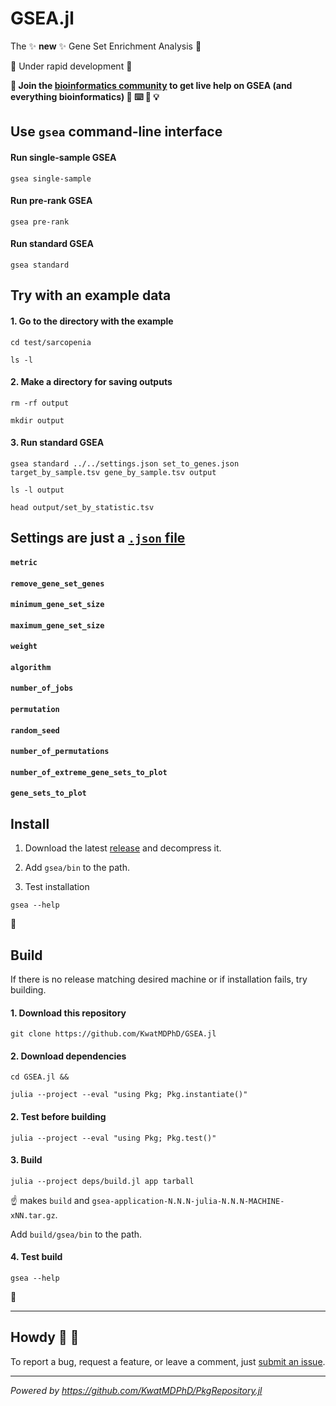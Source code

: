 # GSEA.jl

The :sparkles: **new** :sparkles: Gene Set Enrichment Analysis :dna:

:construction: Under rapid development :construction:

**:information_desk_person: Join the [bioinformatics community](https://discord.gg/Q8XyvCfH) to get live help on GSEA (and everything bioinformatics) :circus_tent: :keyboard: :beginner: :bulb:**

## Use `gsea` command-line interface

#### Run single-sample GSEA

```
gsea single-sample
```

#### Run pre-rank GSEA

```
gsea pre-rank
```

#### Run standard GSEA

```
gsea standard
```

## Try with an example data

#### 1. Go to the directory with the example

```
cd test/sarcopenia

ls -l
```

#### 2. Make a directory for saving outputs

```
rm -rf output

mkdir output
```

#### 3. Run standard GSEA

```
gsea standard ../../settings.json set_to_genes.json target_by_sample.tsv gene_by_sample.tsv output

ls -l output

head output/set_by_statistic.tsv
```

## Settings are just a [`.json` file](settings.json)

#### `metric`

#### `remove_gene_set_genes`

#### `minimum_gene_set_size`

#### `maximum_gene_set_size`

#### `weight`

#### `algorithm`

#### `number_of_jobs`

#### `permutation`

#### `random_seed`

#### `number_of_permutations`

#### `number_of_extreme_gene_sets_to_plot`

#### `gene_sets_to_plot`

## Install

1. Download the latest [release](https://github.com/KwatMDPhD/GSEA.jl/releases/latest) and decompress it.

2. Add `gsea/bin` to the path.

3. Test installation

```
gsea --help
```

:tada:

## Build

If there is no release matching desired machine or if installation fails, try building.

#### 1. Download this repository

```
git clone https://github.com/KwatMDPhD/GSEA.jl
```

#### 2. Download dependencies

```
cd GSEA.jl &&

julia --project --eval "using Pkg; Pkg.instantiate()"
```

#### 2. Test before building

```
julia --project --eval "using Pkg; Pkg.test()"
```

#### 3. Build

```
julia --project deps/build.jl app tarball
```

:point_up: makes `build` and `gsea-application-N.N.N-julia-N.N.N-MACHINE-xNN.tar.gz`.

Add `build/gsea/bin` to the path.

#### 4. Test build

```
gsea --help
```

:tada:

---

## Howdy :wave: :cowboy_hat_face:

To report a bug, request a feature, or leave a comment, just [submit an issue](https://github.com/KwatMDPhD/GSEA.jl/issues/new/choose).

---

_Powered by https://github.com/KwatMDPhD/PkgRepository.jl_
